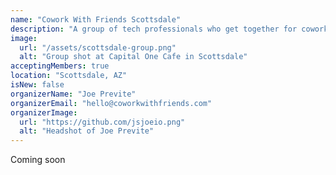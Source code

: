 ```yaml
---
name: "Cowork With Friends Scottsdale"
description: "A group of tech professionals who get together for coworkin'"
image:
  url: "/assets/scottsdale-group.png"
  alt: "Group shot at Capital One Cafe in Scottsdale"
acceptingMembers: true
location: "Scottsdale, AZ"
isNew: false
organizerName: "Joe Previte"
organizerEmail: "hello@coworkwithfriends.com"
organizerImage:
  url: "https://github.com/jsjoeio.png"
  alt: "Headshot of Joe Previte"
---
```


Coming soon
